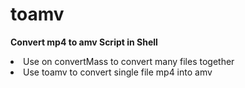 # toamv
<strong>Convert mp4 to amv Script in Shell</strong>

<li>Use on convertMass to convert many files together</li>

<li>Use toamv to convert single file mp4 into amv</li>

